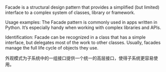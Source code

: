 Facade is a structural design pattern that provides a simplified (but limited) interface to a complex system of classes, library or framework.

Usage examples: The Facade pattern is commonly used in apps written in Python. It’s especially handy when working with complex libraries and APIs.

Identification: Facade can be recognized in a class that has a simple interface, but delegates most of the work to other classes. Usually, facades manage the full life cycle of objects they use.

外观模式为子系统中的一组接口提供一个统一的高层接口，使得子系统更容易使用。



